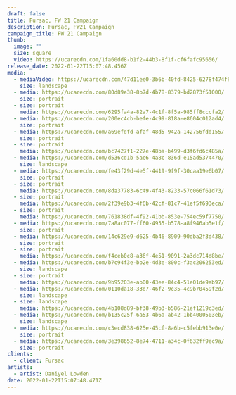 ```yaml
---
draft: false
title: Fursac, FW 21 Campaign
description: Fursac, FW21 Campaign
campaign_title: FW 21 Campaign
thumb:
  image: ""
  size: square
  video: https://ucarecdn.com/1fa60dd8-b1f2-44b3-8f1f-cf6fafc95656/
release_date: 2022-01-22T15:07:48.456Z
media:
  - mediaVideo: https://ucarecdn.com/47d11ee0-3b6b-40fd-8425-6278f474f825/
    size: landscape
  - media: https://ucarecdn.com/80d89e38-8b7d-4b78-8379-bd2873f51000/
    size: portrait
  - size: portrait
    media: https://ucarecdn.com/6295fa4a-82a7-4c1f-8f5a-985ff8cccfa2/
  - media: https://ucarecdn.com/200ec4cb-befe-4c99-818a-e8604c012ad4/
    size: portrait
  - media: https://ucarecdn.com/a69efdfd-afaf-48d5-942a-142756fdd155/
    size: portrait
  - size: portrait
    media: https://ucarecdn.com/bc7427f1-227e-48ba-b499-d3f6fd6c485a/
  - media: https://ucarecdn.com/d536cd1b-5ae6-4a8c-836d-e15ad5374470/
    size: landscape
  - media: https://ucarecdn.com/fe43f29d-4e5f-4419-9f9f-30caa19e6b07/
    size: portrait
  - size: portrait
    media: https://ucarecdn.com/8da37783-6c49-4f43-8233-57c066f61d73/
  - size: portrait
    media: https://ucarecdn.com/2f39e9b3-4f6b-42cf-81c7-41ef5f693eca/
  - size: portrait
    media: https://ucarecdn.com/761838df-4f92-41bb-853e-754ec59f7750/
  - media: https://ucarecdn.com/7a8ac077-ff60-4955-b578-a8f946ab5e1f/
    size: portrait
  - media: https://ucarecdn.com/14c629e9-d625-4b46-8909-90dba2f3d438/
    size: portrait
  - size: portrait
    media: https://ucarecdn.com/f4ceb0c8-a36f-4e51-9091-2a3dc714d8be/
  - media: https://ucarecdn.com/b7c94f3e-bb2e-4d3e-800c-f3ac206253ed/
    size: landscape
  - size: portrait
    media: https://ucarecdn.com/9b95203e-ab00-43ee-84c4-51e01de9ab97/
  - media: https://ucarecdn.com/0110da18-33d7-46f2-9c35-4c9b70459f2d/
    size: landscape
  - size: landscape
    media: https://ucarecdn.com/4b108d89-bf38-49b3-b586-21ef1219c3ed/
  - media: https://ucarecdn.com/b135c25f-6a53-4b6a-ab42-1bb4000503eb/
    size: landscape
  - media: https://ucarecdn.com/c3ecd838-625e-45cf-8a6b-c5febb913e0e/
    size: portrait
  - media: https://ucarecdn.com/3e398652-8e74-4711-a34c-0f632ff9ec9a/
    size: portrait
clients:
  - client: Fursac
artists:
  - artist: Daniyel Lowden
date: 2022-01-22T15:07:48.471Z
---
```

